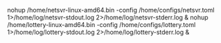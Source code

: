 nohup /home/netsvr-linux-amd64.bin -config /home/configs/netsvr.toml 1>/home/log/netsvr-stdout.log 2>/home/log/netsvr-stderr.log &
nohup /home/lottery-linux-amd64.bin -config /home/configs/lottery.toml 1>/home/log/lottery-stdout.log 2>/home/log/lottery-stderr.log &